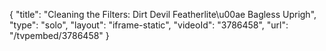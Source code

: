 {
    "title": "Cleaning the Filters: Dirt Devil Featherlite\u00ae Bagless Uprigh",
    "type": "solo",
    "layout": "iframe-static",
    "videoId": "3786458",
    "url": "\/tvpembed\/3786458"
}